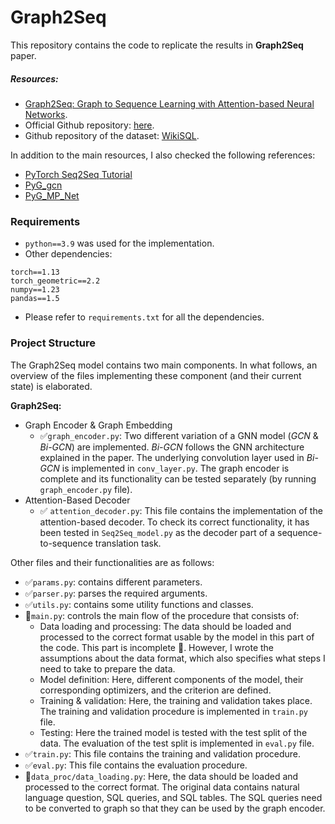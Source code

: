# Graph2Seq

This repository contains the code to replicate the results in **Graph2Seq** paper.

##### Resources:
* [Graph2Seq: Graph to Sequence Learning with Attention-based Neural Networks](https://arxiv.org/abs/1804.00823).
* Official Github repository: [here](https://github.com/IBM/Graph2Seq).
* Github repository of the dataset: [WikiSQL](https://github.com/salesforce/WikiSQL).

In addition to the main resources, I also checked the following references:
* [PyTorch Seq2Seq Tutorial](https://pytorch.org/tutorials/intermediate/seq2seq_translation_tutorial.html)
* [PyG_gcn](https://github.com/pyg-team/pytorch_geometric/blob/master/examples/gcn.py)
* [PyG_MP_Net](https://pytorch-geometric.readthedocs.io/en/latest/tutorial/create_gnn.html)


### Requirements
* `python==3.9` was used for the implementation.
* Other dependencies:
```{bash}
torch==1.13
torch_geometric==2.2
numpy==1.23
pandas==1.5
```
* Please refer to `requirements.txt` for all the dependencies.


### Project Structure
The Graph2Seq model contains two main components. 
In what follows, an overview of the files implementing these component (and their current state) is elaborated.

**Graph2Seq:**
* Graph Encoder & Graph Embedding
    * ✅`graph_encoder.py`: 
    Two different variation of a GNN model (_GCN_ & _Bi-GCN_) are implemented.
    _Bi-GCN_ follows the GNN architecture explained in the paper. 
    The underlying convolution layer used in _Bi-GCN_ is implemented in `conv_layer.py`.
    The graph encoder is complete and its functionality can be tested separately (by running `graph_encoder.py` file).
* Attention-Based Decoder
  * ✅ `attention_decoder.py`:
  This file contains the implementation of the attention-based decoder. 
  To check its correct functionality, it has been tested in `Seq2Seq_model.py` as the decoder part of a sequence-to-sequence translation task.

Other files and their functionalities are as follows:
* ✅`params.py`: contains different parameters.
* ✅`parser.py`: parses the required arguments.
* ✅`utils.py`: contains some utility functions and classes.
* 👀`main.py`: controls the main flow of the procedure that consists of:
  * Data loading and processing: 
  The data should be loaded and processed to the correct format usable by the model in this part of the code.
  This part is incomplete 👀. However, I wrote the assumptions about the data format, 
  which also specifies what steps I need to take to prepare the data.
  * Model definition:
  Here, different components of the model, their corresponding optimizers, and the criterion are defined.
  * Training & validation:
  Here, the training and validation takes place. 
  The training and validation procedure is implemented in `train.py` file.
  * Testing: 
  Here the trained model is tested with the test split of the data. 
  The evaluation of the test split is implemented in `eval.py` file.
* ✅`train.py`: This file contains the training and validation procedure.
* ✅`eval.py`: This file contains the evaluation procedure.  
* 👀`data_proc/data_loading.py`: 
  Here, the data should be loaded and processed to the correct format.
  The original data contains natural language question, SQL queries, and SQL tables.
  The SQL queries need to be converted to graph so that they can be used by the graph encoder.
















